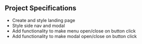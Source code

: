 ## Project Specifications

- Create and style landing page
- Style side nav and modal
- Add functionality to make menu open/close on button click
- Add functionality to make modal open/close on button click